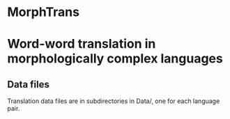 # MorphTrans
Word-word translation in morphologically complex languages
==========================================
Data files
----------
Translation data files are in subdirectories in Data/, one for each
language pair.


